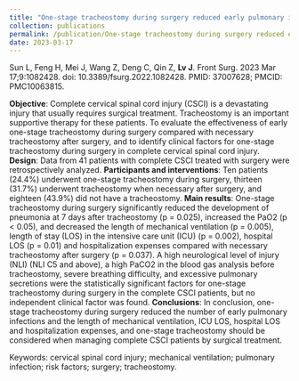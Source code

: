 ```yaml
---
title: "One-stage tracheostomy during surgery reduced early pulmonary infection and mechanical ventilation length in complete CSCI patients"
collection: publications
permalink: /publication/One-stage tracheostomy during surgery reduced early pulmonary infection and mechanical ventilation length in complete CSCI patients
date: 2023-03-17
---
```

Sun L, Feng H, Mei J, Wang Z, Deng C, Qin Z, **Lv J**.
Front Surg. 2023 Mar 17;9:1082428. doi: 10.3389/fsurg.2022.1082428. PMID: 37007628; PMCID: PMC10063815.



**Objective**: Complete cervical spinal cord injury (CSCI) is a devastating injury that usually requires surgical treatment. Tracheostomy is an important supportive therapy for these patients. To evaluate the effectiveness of early one-stage tracheostomy during surgery compared with necessary tracheostomy after surgery, and to identify clinical factors for one-stage tracheostomy during surgery in complete cervical spinal cord injury. **Design**: Data from 41 patients with complete CSCI treated with surgery were retrospectively analyzed. **Participants and interventions**: Ten patients (24.4%) underwent one-stage tracheostomy during surgery, thirteen (31.7%) underwent tracheostomy when necessary after surgery, and eighteen (43.9%) did not have a tracheostomy. **Main results**: One-stage tracheostomy during surgery significantly reduced the development of pneumonia at 7 days after tracheostomy (p = 0.025), increased the PaO2 (p < 0.05), and decreased the length of mechanical ventilation (p = 0.005), length of stay (LOS) in the intensive care unit (ICU) (p = 0.002), hospital LOS (p = 0.01) and hospitalization expenses compared with necessary tracheostomy after surgery (p = 0.037). A high neurological level of injury (NLI) (NLI C5 and above), a high PaCO2 in the blood gas analysis before tracheostomy, severe breathing difficulty, and excessive pulmonary secretions were the statistically significant factors for one-stage tracheostomy during surgery in the complete CSCI patients, but no independent clinical factor was found. **Conclusions**: In conclusion, one-stage tracheostomy during surgery reduced the number of early pulmonary infections and the length of mechanical ventilation, ICU LOS, hospital LOS and hospitalization expenses, and one-stage tracheostomy should be considered when managing complete CSCI patients by surgical treatment.

Keywords: cervical spinal cord injury; mechanical ventilation; pulmonary infection; risk factors; surgery; tracheostomy. 



